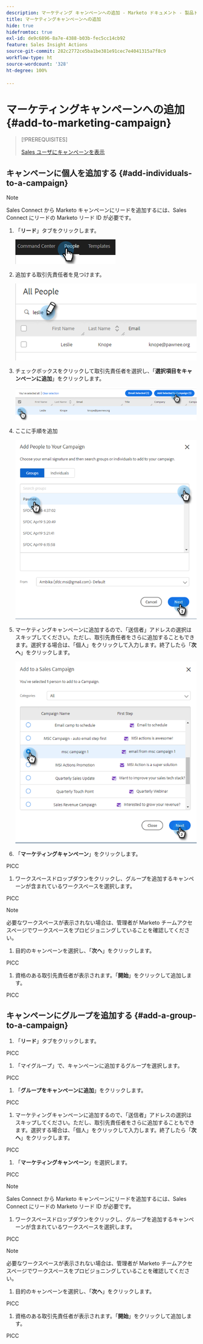 ```yaml
---
description: マーケティング キャンペーンへの追加 - Marketo ドキュメント - 製品ドキュメント
title: マーケティングキャンペーンへの追加
hide: true
hidefromtoc: true
exl-id: de9c6896-8a7e-4388-b03b-fec5cc14cb92
feature: Sales Insight Actions
source-git-commit: 282c2772ce5ba1be381e91cec7e4041315a7f8c9
workflow-type: ht
source-wordcount: '328'
ht-degree: 100%

---
```


# マーケティングキャンペーンへの追加 {#add-to-marketing-campaign}

>[!PREREQUISITES]
>
>[Sales ユーザにキャンペーンを表示](/help/marketo/product-docs/marketo-sales-insight/actions/marketo/make-a-marketing-campaign-visible-in-sales-insight-actions.md)

## キャンペーンに個人を追加する {#add-individuals-to-a-campaign}

>[!NOTE]
>
>Sales Connect から Marketo キャンペーンにリードを追加するには、Sales Connect にリードの Marketo リード ID が必要です。

1. 「**リード**」タブをクリックします。

   ![](assets/add-to-marketing-campaign-1.png)

1. 追加する取引先責任者を見つけます。

   ![](assets/add-to-marketing-campaign-2.png)

1. チェックボックスをクリックして取引先責任者を選択し、「**選択項目をキャンペーンに追加**」をクリックします。

   ![](assets/add-to-marketing-campaign-3.png)

1. ここに手順を追加

   ![](assets/add-to-marketing-campaign-4.png)

1. マーケティングキャンペーンに追加するので、「送信者」アドレスの選択はスキップしてください。ただし、取引先責任者をさらに追加することもできます。選択する場合は、「個人」をクリックして入力します。終了したら「**次へ**」をクリックします。

   ![](assets/add-to-marketing-campaign-5.png)

1. 「**マーケティングキャンペーン**」をクリックします。

PICC

1. ワークスペースドロップダウンをクリックし、グループを追加するキャンペーンが含まれているワークスペースを選択します。

PICC

>[!NOTE]
>
>必要なワークスペースが表示されない場合は、管理者が Marketo チームアクセスページでワークスペースをプロビジョニングしていることを確認してください。

1. 目的のキャンペーンを選択し、「**次へ**」をクリックします。

PICC

1. 資格のある取引先責任者が表示されます。「**開始**」をクリックして追加します。

PICC

## キャンペーンにグループを追加する {#add-a-group-to-a-campaign}

1. 「**リード**」タブをクリックします。

PICC

1. 「マイグループ」で、キャンペーンに追加するグループを選択します。

PICC

1. 「**グループをキャンペーンに追加**」をクリックします。

PICC

1. マーケティングキャンペーンに追加するので、「送信者」アドレスの選択はスキップしてください。ただし、取引先責任者をさらに追加することもできます。選択する場合は、「個人」をクリックして入力します。終了したら「**次へ**」をクリックします。

PICC

1. 「**マーケティングキャンペーン**」を選択します。

PICC

>[!NOTE]
>
>Sales Connect から Marketo キャンペーンにリードを追加するには、Sales Connect にリードの Marketo リード ID が必要です。

1. ワークスペースドロップダウンをクリックし、グループを追加するキャンペーンが含まれているワークスペースを選択します。

PICC

>[!NOTE]
>
>必要なワークスペースが表示されない場合は、管理者が Marketo チームアクセスページでワークスペースをプロビジョニングしていることを確認してください。

1. 目的のキャンペーンを選択し、「**次へ**」をクリックします。

PICC

1. 資格のある取引先責任者が表示されます。「**開始**」をクリックして追加します。

PICC
